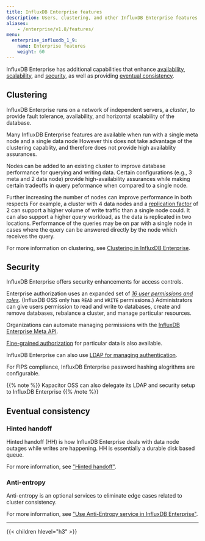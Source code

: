 ```yaml
---
title: InfluxDB Enterprise features
description: Users, clustering, and other InfluxDB Enterprise features.
aliases:
    - /enterprise/v1.8/features/
menu:
  enterprise_influxdb_1_9:
    name: Enterprise features
    weight: 60
---
```


InfluxDB Enterprise has additional capabilities that enhance
[availability](#clustering),
[scalability](#clustering), and
[security](#security),
as well as providing [eventual consistency](#eventual-consistency).

## Clustering

InfluxDB Enterprise runs on a network of independent servers, a *cluster*,
to provide fault tolerance, availability, and horizontal scalability of the database.

Many InfluxDB Enterprise features are available
when run with a single meta node and a single data node
However this does not take advantage of the clustering capablity,
and therefore does not provide high availablity assurances.

Nodes can be added to an existing cluster to improve database performance for querying and writing data.
Certain configurations (e.g., 3 meta and 2 data node) provide high-availability assurances
while making certain tradeoffs in query peformance when compared to a single node.

Further increasing the number of nodes can improve performance in both respects
For example, a cluster with 4 data nodes and a [replication factor]() of 2
can support a higher volume of write traffic than a single node could.
It can also support a higher *query* workload, as the data is replicated
in two locations. Performance of the queries may be on par with a single
node in cases where the query can be answered directly by the node which
receives the query.

For more information on clustering, see [Clustering in InfluxDB Enterprise](/enterprise_influxdb/v1.9/concepts/clustering/).

## Security

InfluxDB Enterprise offers security enhancements for access controls.

Enterprise authorization uses an expanded set of [*16 user permissions and roles*](/enterprise_influxdb/v1.9/features/users/).
(InfluxDB OSS only has `READ` and `WRITE` permissions.)
Administrators can give users permission to read and write to databases,
create and remove databases, rebalance a cluster, and manage particular resources.

Organizations can automate managing permissions with the [InfluxDB Enterprise Meta API](/enterprise_influxdb/v1.9/administration/manage/security/authentication_and_authorization-api/).

[Fine-grained authorization](/enterprise_influxdb/v1.9/guides/fine-grained-authorization/)
for particular data is also available.

InfluxDB Enterprise can also use [LDAP for managing authentication](/enterprise_influxdb/v1.9/administration/manage/security/ldap/).

For FIPS compliance, InfluxDB Enterprise password hashing alogrithms are configurable.

{{% note %}}
Kapacitor OSS can also delegate its LDAP and security setup to InfluxDB Enterprise
{{% /note %}}

## Eventual consistency

### Hinted handoff

Hinted handoff (HH) is how InfluxDB Enterprise deals with data node outages while writes are happening.
HH is essentially a durable disk based queue.

For more information, see ["Hinted handoff"](/enterprise_influxdb/v1.9/concepts/clustering/#hinted-handoff).

### Anti-entropy

Anti-entropy is an optional services to eliminate edge cases related to cluster consistency.

For more information, see ["Use Anti-Entropy service in InfluxDB Enterprise"](/enterprise_influxdb/v1.9/administration/anti-entropy/).

---

{{< children hlevel="h3" >}}
